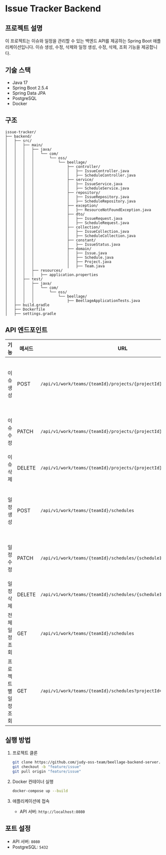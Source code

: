 # Issue Tracker Backend

## 프로젝트 설명

이 프로젝트는 이슈와 일정을 관리할 수 있는 백엔드 API를 제공하는 Spring Boot 애플리케이션입니다. 이슈 생성, 수정, 삭제와 일정 생성, 수정, 삭제, 조회 기능을 제공합니다.

## 기술 스택

- Java 17
- Spring Boot 2.5.4
- Spring Data JPA
- PostgreSQL
- Docker

## 구조

```angular2html
issue-tracker/
├── backend/
│   ├── src/
│   │   ├── main/
│   │   │   ├── java/
│   │   │   │   └── com/
│   │   │   │       └── oss/
│   │   │   │           └── beellage/
│   │   │   │               ├── controller/
│   │   │   │               │   ├── IssueController.java
│   │   │   │               │   ├── ScheduleController.java
│   │   │   │               ├── service/
│   │   │   │               │   ├── IssueService.java
│   │   │   │               │   ├── ScheduleService.java
│   │   │   │               ├── repository/
│   │   │   │               │   ├── IssueRepository.java
│   │   │   │               │   ├── ScheduleRepository.java
│   │   │   │               ├── exception/
│   │   │   │               │   ├── ResourceNotFoundException.java
│   │   │   │               ├── dto/
│   │   │   │               │   ├── IssueRequest.java
│   │   │   │               │   ├── ScheduleRequest.java
│   │   │   │               ├── collection/
│   │   │   │               │   ├── IssueCollection.java
│   │   │   │               │   ├── ScheduleCollection.java
│   │   │   │               ├── constant/
│   │   │   │               │   ├── IssueStatus.java
│   │   │   │               ├── domain/
│   │   │   │               │   ├── Issue.java
│   │   │   │               │   ├── Schedule.java
│   │   │   │               │   ├── Project.java
│   │   │   │               │   ├── Team.java
│   │   │   ├── resources/
│   │   │   │   ├── application.properties
│   │   ├── test/
│   │   │   ├── java/
│   │   │   │   └── com/
│   │   │   │       └── oss/
│   │   │   │           └── beellage/
│   │   │   │               ├── BeellageApplicationTests.java
│   ├── build.gradle
│   ├── Dockerfile
│   ├── settings.gradle
```

## API 엔드포인트

| 기능          | 메서드    | URL                                                                 | 설명          | 요청 바디                                                                                  | 응답               |
|-------------|--------|---------------------------------------------------------------------|-------------|----------------------------------------------------------------------------------------|------------------|
| 이슈 생성       | POST   | `/api/v1/work/teams/{teamId}/projects/{projectId}/issues`           | 새로운 이슈 생성   | `{"title": "string", "description": "string", "assignedTo": long, "status": "string"}` | `201 Created`    |
| 이슈 수정       | PATCH  | `/api/v1/work/teams/{teamId}/projects/{projectId}/issues/{issueId}` | 이슈 수정       | `{"title": "string", "description": "string", "assignedTo": long, "status": "string"}` | `204 No Content` |
| 이슈 삭제       | DELETE | `/api/v1/work/teams/{teamId}/projects/{projectId}/issues/{issueId}` | 이슈 삭제       | N/A                                                                                    | `204 No Content` |
| 일정 생성       | POST   | `/api/v1/work/teams/{teamId}/schedules`                             | 새로운 일정 생성   | `{"title": "string", "date": "string", "projectId": long, "issueId": long}`            | `201 Created`    |
| 일정 수정       | PATCH  | `/api/v1/work/teams/{teamId}/schedules/{scheduleId}`                | 일정 수정       | `{"title": "string", "date": "string", "projectId": long, "issueId": long}`            | `204 No Content` |
| 일정 삭제       | DELETE | `/api/v1/work/teams/{teamId}/schedules/{scheduleId}`                | 일정 삭제       | N/A                                                                                    | `204 No Content` |
| 전체 일정 조회    | GET    | `/api/v1/work/teams/{teamId}/schedules`                             | 전체 일정 조회    | N/A                                                                                    | `200 OK`         |
| 프로젝트별 일정 조회 | GET    | `/api/v1/work/teams/{teamId}/schedules?projectId={}`                | 프로젝트별 일정 조회 | N/A                                                                                    | `200 OK`         |

## 실행 방법

1. 프로젝트 클론
    ```bash
    git clone https://github.com/judy-oss-team/beellage-backend-server.git
    git checkout -b "feature/issue"
    git pull origin "feature/issue"
    ```

2. Docker 컨테이너 실행
    ```bash
    docker-compose up --build
    ```

3. 애플리케이션에 접속
    - API 서버: `http://localhost:8080`

## 포트 설정

- API 서버: `8080`
- PostgreSQL: `5432`


